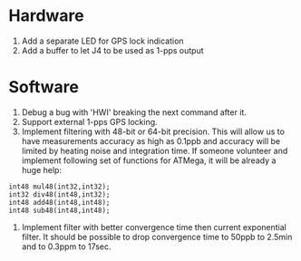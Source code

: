 # Hardware #

  1. Add a separate LED for GPS lock indication
  1. Add a buffer to let J4 to be used as 1-pps output


# Software #

  1. Debug a bug with 'HWI' breaking the next command after it.
  1. Support external 1-pps GPS locking.
  1. Implement filtering with 48-bit or 64-bit precision. This will allow us to have measurements accuracy as high as 0.1ppb and accuracy will be limited by heating noise and integration time. If someone volunteer and implement following set of functions for ATMega, it will be already a huge help:
```
int48 mul48(int32,int32);
int32 div48(int48,int32);
int48 add48(int48,int48);
int48 sub48(int48,int48);
```
  1. Implement filter with better convergence time then current exponential filter. It should be possible to drop convergence time to 50ppb to 2.5min and to 0.3ppm to 17sec.